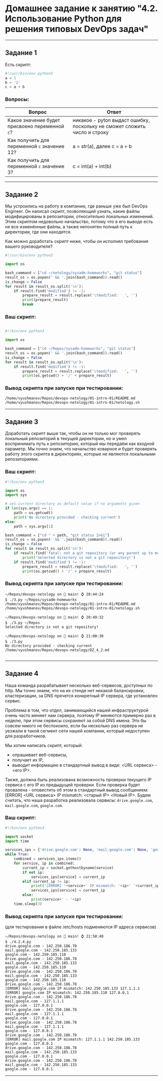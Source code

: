 # Домашнее задание к занятию "4.2. Использование Python для решения типовых DevOps задач"


------

## Задание 1

Есть скрипт:
```python
#!/usr/bin/env python3
a = 1
b = '2'
c = a + b
```

### Вопросы:

| Вопрос  | Ответ |
| ------------- |--|
| Какое значение будет присвоено переменной `c`?  | никакое - pyton выдаст ошибку, поскольку не сможет сложить число и строку |
| Как получить для переменной `c` значение 12?  | a = str(a), далее с = a + b |
| Как получить для переменной `c` значение 3?  | c = int(a) + int(b) |

------

## Задание 2

Мы устроились на работу в компанию, где раньше уже был DevOps Engineer. Он написал скрипт, позволяющий узнать, какие файлы модифицированы в репозитории, относительно локальных изменений. Этим скриптом недовольно начальство, потому что в его выводе есть не все изменённые файлы, а также непонятен полный путь к директории, где они находятся. 

Как можно доработать скрипт ниже, чтобы он исполнял требования вашего руководителя?

```python
#!/usr/bin/env python3

import os

bash_command = ["cd ~/netology/sysadm-homeworks", "git status"]
result_os = os.popen(' && '.join(bash_command)).read()
is_change = False
for result in result_os.split('\n'):
    if result.find('modified') != -1:
        prepare_result = result.replace('\tmodified:   ', '')
        print(prepare_result)
        break
```

### Ваш скрипт:
```python

#!/bin/env python3

import os

bash_command = ["cd ~/Repos/sysadm-homeworks", "git status"]
result_os = os.popen(' && '.join(bash_command)).read()
is_change = False
for result in result_os.split('\n'):
    if result.find('modified') != -1:
        prepare_result = result.replace('\tmodified:   ', '')
        print(os.getcwd() + '/' + prepare_result)
```

### Вывод скрипта при запуске при тестировании:
```shell
/home/vyushmanov/Repos/devops-netology/01-intro-01/README.md
/home/vyushmanov/Repos/devops-netology/01-intro-01/netology.sh
```

------

## Задание 3

Доработать скрипт выше так, чтобы он не только мог проверять локальный репозиторий в текущей директории, но и умел воспринимать путь к репозиторию, который мы передаём как входной параметр. Мы точно знаем, что начальство коварное и будет проверять работу этого скрипта в директориях, которые не являются локальными репозиториями.

### Ваш скрипт:
```python
#!/bin/env python3

import os
import sys

# set current directory as default value if no arguments given
if len(sys.argv) == 1:
    path = os.getcwd()
    print('No directory provided - checking current')
else:
    path = sys.argv[1]

bash_command = ["cd " + path, "git status 2>&1"]
result_os = os.popen(' && '.join(bash_command)).read()
is_change = False
for result in result_os.split('\n'):
    if result.find('fatal: not a git repository (or any parent up to mount point /)') == 0:
        print('Selected directory is not a git repository!')
    if result.find('modified') != -1:
        prepare_result = result.replace('\tmodified:   ', '')
        print(os.getcwd() + '/' + prepare_result)
```

### Вывод скрипта при запуске при тестировании:
```shell
~/Repos/devops-netology on  main! ⌚ 20:44:24
$ ./3.py ~/Repos/sysadm-homeworks 
/home/vyushmanov/Repos/devops-netology/01-intro-01/README.md
/home/vyushmanov/Repos/devops-netology/01-intro-01/netology.sh

~/Repos/devops-netology on  main! ⌚ 20:49:32
$ ./3.py ~/Repos 
Selected directory is not a git repository!

~/Repos/devops-netology on  main! ⌚ 21:00:30
$ ./3.py 
No directory provided - checking current
/home/vyushmanov/Repos/devops-netology/DZ_4_2.md


```

------

## Задание 4

Наша команда разрабатывает несколько веб-сервисов, доступных по http. Мы точно знаем, что на их стенде нет никакой балансировки, кластеризации, за DNS прячется конкретный IP сервера, где установлен сервис. 

Проблема в том, что отдел, занимающийся нашей инфраструктурой очень часто меняет нам сервера, поэтому IP меняются примерно раз в неделю, при этом сервисы сохраняют за собой DNS имена. Это бы совсем никого не беспокоило, если бы несколько раз сервера не уезжали в такой сегмент сети нашей компании, который недоступен для разработчиков. 

Мы хотим написать скрипт, который: 
- опрашивает веб-сервисы, 
- получает их IP, 
- выводит информацию в стандартный вывод в виде: <URL сервиса> - <его IP>. 

Также, должна быть реализована возможность проверки текущего IP сервиса c его IP из предыдущей проверки. Если проверка будет провалена - оповестить об этом в стандартный вывод сообщением: [ERROR] <URL сервиса> IP mismatch: <старый IP> <Новый IP>. Будем считать, что наша разработка реализовала сервисы: `drive.google.com`, `mail.google.com`, `google.com`.

### Ваш скрипт:
```python
#!/bin/env python3

import socket
import time

services_ips = {'drive.google.com': None, 'mail.google.com': None, 'google.com': None}
while True:
    combined = services_ips.items()
    for service, ip in combined:
        current_ip = socket.gethostbyname(service)
        if not ip:
            services_ips[service] = current_ip
        elif current_ip != ip:
            print('[ERROR] '+service+' IP mismatch: '+ip+' '+current_ip)
            services_ips[service] = current_ip
        else:
            print(service+' - '+ip)
    time.sleep(3)
```

### Вывод скрипта при запуске при тестировании:
(для тестирования в файле /etc/hosts подменяются IP адреса сервисов)
```shell
~/Repos/devops-netology on  main! ⌚ 22:58:40
$ ./4.2.4.py 
drive.google.com - 142.250.186.78
mail.google.com - 142.250.185.133
google.com - 142.250.185.110
drive.google.com - 142.250.186.78
mail.google.com - 142.250.185.133
google.com - 142.250.185.110
drive.google.com - 142.250.186.78
mail.google.com - 142.250.185.133
google.com - 142.250.185.110
drive.google.com - 142.250.186.78
[ERROR] mail.google.com IP mismatch: 142.250.185.133 127.1.1.1
[ERROR] google.com IP mismatch: 142.250.185.110 127.0.0.1
drive.google.com - 142.250.186.78
mail.google.com - 127.1.1.1
google.com - 127.0.0.1
drive.google.com - 142.250.186.78
mail.google.com - 127.1.1.1
google.com - 127.0.0.1
drive.google.com - 142.250.186.78
mail.google.com - 127.1.1.1
google.com - 127.0.0.1
drive.google.com - 142.250.186.78
[ERROR] mail.google.com IP mismatch: 127.1.1.1 142.250.185.133
google.com - 127.0.0.1
drive.google.com - 142.250.186.78
mail.google.com - 142.250.185.133
google.com - 127.0.0.1
drive.google.com - 142.250.186.78
mail.google.com - 142.250.185.133
google.com - 127.0.0.1
```

------

